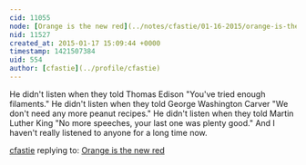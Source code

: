 ```yaml
---
cid: 11055
node: [Orange is the new red](../notes/cfastie/01-16-2015/orange-is-the-new-red)
nid: 11527
created_at: 2015-01-17 15:09:44 +0000
timestamp: 1421507384
uid: 554
author: [cfastie](../profile/cfastie)
---
```


He didn't listen when they told Thomas Edison "You've tried enough filaments." He didn't listen when they told George Washington Carver "We don't need any more peanut recipes." He didn't listen when they told Martin Luther King "No more speeches, your last one was plenty good." And I haven't really listened to anyone for a long time now.

[cfastie](../profile/cfastie) replying to: [Orange is the new red](../notes/cfastie/01-16-2015/orange-is-the-new-red)

